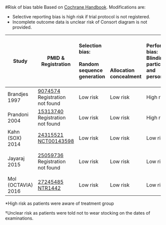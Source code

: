 #Risk of bias table
Based on [Cochrane Handbook](http://handbook.cochrane.org/chapter_8/table_8_5_d_criteria_for_judging_risk_of_bias_in_the_risk_of.htm). Modifications are:
* Selective reporting bias is high risk if trial protocol is not registered.
* Incomplete outcome data is unclear risk of Consort diagram is not provided.

|  Study        |  PMID &amp;<br/>Registration | Selection bias:<br/><br/>Random sequence generation<br/>| <br/><br/><br/><br/>Allocation concealment|Performance bias:<br/>Blinding of participants and personnel|Detection bias:<br/><br/>Blinding of outcome assessment<br/>|Attrition bias:<br/><br/>Incomplete outcome data<br/>|Reporting bias:<br/><br/><br/>Selective reporting|Other biases:<br/><br/>E.g. imbalanced compliance , co-interventions, or other<br/>|
| ------------- |--------------------------------------|:---------|:---------|:--------------|:------------|:----------|:----------|:----------|
| Brandjes<br/>1997      |[9074574](http://pubmed.gov/9074574)<br/>Registration not found|Low risk |Low risk |High risk* |Unclear risk† |Unclear risk†|Unclear risk†|Low risk|
| Prandoni<br/>2004       |[15313740](http://pubmed.gov/15313740)<br/>Registration not found|Low risk |Low risk |High risk* |Unclear risk† |Unclear risk†|Unclear risk†|Low risk|
| Kahn (SOX)<br/>2014     |[24315521](http://pubmed.gov/24315521)<br/>[NCT00143598](https://clinicaltrials.gov/ct2/show/NCT00143598)|Low risk |Low risk |Low risk   |Low risk      |Low risk |Low risk|Low risk|
| Jayaraj<br/>2015        |[25059736](http://pubmed.gov/25059736)<br/>Registration not found|Low risk |Low risk |Low risk   |Unclear risk† |Unclear risk†<br/>54% attrition||Unclear risk†|Low risk|
| Mol (OCTAVIA)<br/>2016 |[27245485](http://pubmed.gov/27245485)<br/>[NTR1442](http://apps.who.int/trialsearch/Trial2.aspx?TrialID=NTR1442)|Low risk |Low risk |Low risk   |Unclear risk† |Low risk |Low risk|Low risk|

*High risk as patients were aware of treatment group

†Unclear risk as patients were told not to wear stocking on the dates of examinations.
